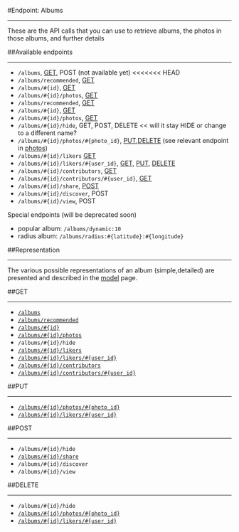 #Endpoint: Albums
***

These are the API calls that you can use to retrieve albums, the photos in those albums, and further details



##Available endpoints
***

* `/albums`, [GET](albums/GET_albums.md), POST (not available yet)
<<<<<<< HEAD
* `/albums/recommended`, [GET](https://github.com/eyeem/API/blob/master/endpoints/albums/GET_albums_recommended.md)
* `/albums/#{id}`, [GET](https://github.com/eyeem/API/blob/master/endpoints/albums/GET_albums_id.md)
* `/albums/#{id}/photos`, [GET](https://github.com/eyeem/API/blob/master/endpoints/albums/GET_albums_id_photos.md)
* `/albums/recommended`, [GET](albums/GET_albums_recommended.md)
* `/albums/#{id}`, [GET](albums/GET_albums_id.md)
* `/albums/#{id}/photos`, [GET](albums/GET_albums_id_photos.md)
* `/albums/#{id}/hide`, GET, POST, DELETE << will it stay HIDE or change to a different name?
* `/albums/#{id}/photos/#{photo_id}`, [PUT](albums/PUT_albums_id_photos_id.md),[DELETE](albums/DELETE_albums_id_photos_id.md) (see relevant endpoint in [photos](https://github.com/eyeem/API/blob/master/endpoints/photos.md))
* `/albums/#{id}/likers` [GET](albums/GET_albums_id_likers.md)
* `/albums/#{id}/likers/#{user_id}`, [GET](albums/GET_albums_id_likers_id.md), [PUT](albums/PUT_albums_id_likers_id.md), [DELETE](albums/DELETE_albums_id_likers_id.md)
* `/albums/#{id}/contributors`, [GET](albums/GET_albums_id_contributors.md)
* `/albums/#{id}/contributors/#{user_id}`, [GET](albums/GET_albums_id_contributors_id.md)
* `/albums/#{id}/share`, [POST](albums/POST_albums_id_share.md)
* `/albums/#{id}/discover`, POST
* `/albums/#{id}/view`, POST

Special endpoints (will be deprecated soon)

* popular album: `/albums/dynamic:10`
* radius album: `/albums/radius:#{latitude}:#{longitude}`


##Representation
***

The various possible representations of an album (simple,detailed) are presented and described in the [model](../resources/model.md) page.



##GET
***

* [`/albums`](albums/GET_albums.md)
* [`/albums/recommended`](albums/GET_albums_recommended.md)
* [`/albums/#{id}`](albums/GET_albums_id.md)
* [`/albums/#{id}/photos`](albums/GET_albums_id_photos.md)
* `/albums/#{id}/hide`
* [`/albums/#{id}/likers`](albums/GET_albums_id_likers.md)
* [`/albums/#{id}/likers/#{user_id}`](albums/GET_albums_id_likers_id.md)
* [`/albums/#{id}/contributors`](albums/GET_albums_id_contributors.md)
* [`/albums/#{id}/contributors/#{user_id}`](albums/GET_albums_id_contributors_id.md)


##PUT
***

* [`/albums/#{id}/photos/#{photo_id}`](albums/PUT_albums_id_photos_id.md)
* [`/albums/#{id}/likers/#{user_id}`](albums/PUT_albums_id_photos_id.md)



##POST
***

* `/albums/#{id}/hide`
* [`/albums/#{id}/share`](albums/POST_albums_id_share.md)
* `/albums/#{id}/discover`
* `/albums/#{id}/view`

##DELETE
***


* `/albums/#{id}/hide`
* [`/albums/#{id}/photos/#{photo_id}`](albums/DELETE_albums_id_photos_id.md)
* [`/albums/#{id}/likers/#{user_id}`](albums/DELETE_albums_id_photos_id.md)

